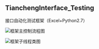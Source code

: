 ## TianchengInterface_Testing
接口自动化测试框架（Excel+Python2.7）

![框架主控制流程图](http://i.v2ex.co/tkWm7f4g.jpeg)

![框架子线程类图](http://i.v2ex.co/10OORx70.jpeg)
